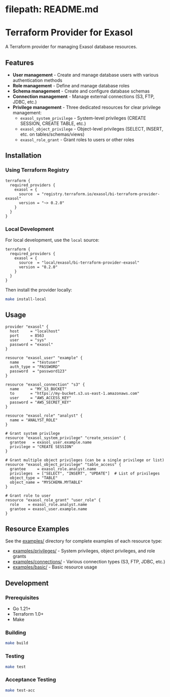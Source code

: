 # filepath: README.md
# Terraform Provider for Exasol

A Terraform provider for managing Exasol database resources.

## Features

- **User management** - Create and manage database users with various authentication methods
- **Role management** - Define and manage database roles
- **Schema management** - Create and configure database schemas
- **Connection management** - Manage external connections (S3, FTP, JDBC, etc.)
- **Privilege management** - Three dedicated resources for clear privilege management:
  - `exasol_system_privilege` - System-level privileges (CREATE SESSION, CREATE TABLE, etc.)
  - `exasol_object_privilege` - Object-level privileges (SELECT, INSERT, etc. on tables/schemas/views)
  - `exasol_role_grant` - Grant roles to users or other roles

## Installation

### Using Terraform Registry

```hcl
terraform {
  required_providers {
    exasol = {
      source  = "registry.terraform.io/exasol/bi-terraform-provider-exasol"
      version = "~> 0.2.0"
    }
  }
}
```

### Local Development

For local development, use the `local` source:

```hcl
terraform {
  required_providers {
    exasol = {
      source  = "local/exasol/bi-terraform-provider-exasol"
      version = "0.2.0"
    }
  }
}
```

Then install the provider locally:

```bash
make install-local
```

## Usage

```hcl
provider "exasol" {
  host     = "localhost"
  port     = 8563
  user     = "sys"
  password = "exasol"
}

resource "exasol_user" "example" {
  name      = "testuser"
  auth_type = "PASSWORD"
  password  = "password123"
}

resource "exasol_connection" "s3" {
  name     = "MY_S3_BUCKET"
  to       = "https://my-bucket.s3.us-east-1.amazonaws.com"
  user     = "AWS_ACCESS_KEY"
  password = "AWS_SECRET_KEY"
}

resource "exasol_role" "analyst" {
  name = "ANALYST_ROLE"
}

# Grant system privilege
resource "exasol_system_privilege" "create_session" {
  grantee   = exasol_user.example.name
  privilege = "CREATE SESSION"
}

# Grant multiple object privileges (can be a single privilege or list)
resource "exasol_object_privilege" "table_access" {
  grantee     = exasol_role.analyst.name
  privileges  = ["SELECT", "INSERT", "UPDATE"]  # List of privileges
  object_type = "TABLE"
  object_name = "MYSCHEMA.MYTABLE"
}

# Grant role to user
resource "exasol_role_grant" "user_role" {
  role    = exasol_role.analyst.name
  grantee = exasol_user.example.name
}
```

## Resource Examples

See the [examples/](examples/) directory for complete examples of each resource type:
- [examples/privileges/](examples/privileges/) - System privileges, object privileges, and role grants
- [examples/connections/](examples/connections/) - Various connection types (S3, FTP, JDBC, etc.)
- [examples/basic/](examples/basic/) - Basic resource usage

## Development

### Prerequisites

- Go 1.21+
- Terraform 1.0+
- Make

### Building

```bash
make build
```

### Testing

```bash
make test
```

### Acceptance Testing

```bash
make test-acc
```
